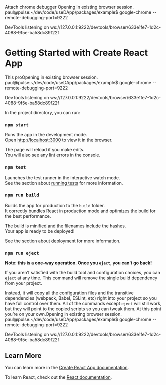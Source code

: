 Attach chrome debugger
Opening in existing browser session.
paul@pulse:~/dev/code/useDApp/packages/example$ google-chrome --remote-debugging-port=9222

DevTools listening on ws://127.0.0.1:9222/devtools/browser/633e1fe7-1d2c-4088-9f5e-ba58dc89f22f



# Getting Started with Create React App

This proOpening in existing browser session.
paul@pulse:~/dev/code/useDApp/packages/example$ google-chrome --remote-debugging-port=9222

DevTools listening on ws://127.0.0.1:9222/devtools/browser/633e1fe7-1d2c-4088-9f5e-ba58dc89f22f

In the project directory, you can run:

### `npm start`

Runs the app in the development mode.\
Open [http://localhost:3000](http://localhost:3000) to view it in the browser.

The page will reload if you make edits.\
You will also see any lint errors in the console.

### `npm test`

Launches the test runner in the interactive watch mode.\
See the section about [running tests](https://facebook.github.io/create-react-app/docs/running-tests) for more information.

### `npm run build`


Builds the app for production to the `build` folder.\
It correctly bundles React in production mode and optimizes the build for the best performance.

The build is minified and the filenames include the hashes.\
Your app is ready to be deployed!

See the section about [deployment](https://facebook.github.io/create-react-app/docs/deployment) for more information.

### `npm run eject`

**Note: this is a one-way operation. Once you `eject`, you can’t go back!**

If you aren’t satisfied with the build tool and configuration choices, you can `eject` at any time. This command will remove the single build dependency from your project.

Instead, it will copy all the configuration files and the transitive dependencies (webpack, Babel, ESLint, etc) right into your project so you have full control over them. All of the commands except `eject` will still work, but they will point to the copied scripts so you can tweak them. At this point you’re on your own.Opening in existing browser session.
paul@pulse:~/dev/code/useDApp/packages/example$ google-chrome --remote-debugging-port=9222

DevTools listening on ws://127.0.0.1:9222/devtools/browser/633e1fe7-1d2c-4088-9f5e-ba58dc89f22f


## Learn More

You can learn more in the [Create React App documentation](https://facebook.github.io/create-react-app/docs/getting-started).

To learn React, check out the [React documentation](https://reactjs.org/).
